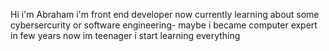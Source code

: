 Hi i'm Abraham
i'm front end developer
now currently learning about some cybersercurity or software engineering- 
maybe i became computer expert in few years now im teenager i start learning everything


<!---
abraham00777/abraham00777 is a ✨ special ✨ repository because its `README.md` (this file) appears on your GitHub profile.
You can click the Preview link to take a look at your changes.
--->
